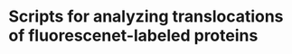 Scripts for analyzing translocations of fluorescenet-labeled proteins
=====================================================================